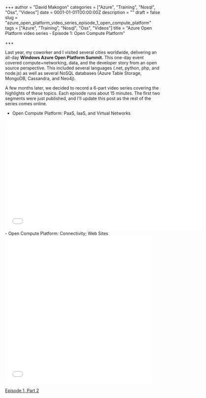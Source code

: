 +++
author = "David Makogon"
categories = ["Azure", "Training", "Nosql", "Oss", "Videos"]
date = 0001-01-01T00:00:00Z
description = ""
draft = false
slug = "azure_open_platform_video_series_episode_1_open_compute_platform"
tags = ["Azure", "Training", "Nosql", "Oss", "Videos"]
title = "Azure Open Platform video series - Episode 1: Open Compute Platform"

+++


Last year, my coworker and I visited several cities worldwide, delivering an all-day **Windows Azure Open Platform Summit.** This one-day event covered compute+networking, data, and the developer story from an open source perspective. This included several languages (.net, python, php, and node.js) as well as several NoSQL databases (Azure Table Storage, MongoDB, Cassandra, and Neo4j). 

A few months later, we decided to record a 6-part video series covering the highlights of these topics. Each episode runs about 15 minutes. The first two segments were just published, and I'll update this post as the rest of the series comes online. 

- Open Compute Platform: PaaS, IaaS, and Virtual Networks 
<iframe allowfullscreen="" frameborder="0" height="360" src="//www.youtube.com/embed/CZwGNLbBDZ0" width="640"></iframe> 
- Open Compute Platform: Connectivity; Web Sites 
<iframe allowfullscreen="" frameborder="0" height="480" src="//www.youtube.com/embed/4mGT2r6iIXc" width="480"></iframe> 

[Episode 1, Part 2](http://www.youtube.com/watch?v=4mGT2r6iIXc)


